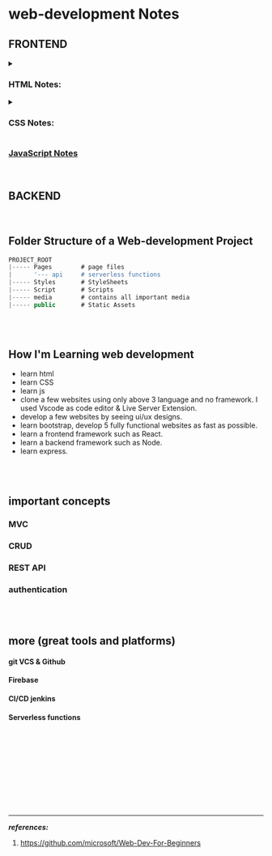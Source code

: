 # web-development Notes


## FRONTEND

<details>
<summary> <h3>HTML Notes:</h3> </summary>
<p>


### [all HTML notes](/HTML/README.md "click to open HTML notes")

<b>

<ul>    
<li>BASICS & Syntax</li> 

<ul> 
<li> <a href="/HTML/README.md"> introduction </a></li>
<li> <a href="/HTML/chapter 0 Html Elements/README.md"> chapter 0 HTML Elements </a></li>    
<li> <a href="/HTML/chapter 1 Html Heading and Text formatting/README.md"> chapter 1 Html Heading and Text formatting </a></li>
<li> <a href="/HTML/chapter 2 anchor tag/README.md"> chapter 2 anchor tag </a></li>
<li> <a href="/HTML/chapter 3 frame and iframe/README.md"> chapter 3 frame and iframe </a></li>
<li> <a href="/HTML/chapter 4 adding images and videos/README.md"> chapter 4 adding images and videos </a></li>
<li> <a href="/HTML/chapter 5 list element/README.md"> chapter 5 list element </a></li>
<li> <a href="/HTML/chapter 6 table element/README.md"> chapter 6 table element </a></li>
</ul>

<li> structure of a web page
<li> structuring index page
</ul>
    
</b>


</p>


<br/>


</details>




<details>
<summary> <h3>CSS Notes:</h3> </summary>
<p>


### [all CSS notes](/CSS/README.md "click to open CSS notes") 

<b>

- core CSS
    - <a href="/CSS/chapter 0 ways to add CSS to html Document/README.md"> chapter 0 ways to add CSS to html Document </a>
    - <a href="/CSS/chapter 1 cascading order and inheritance/README.md"> chapter 1 cascading order and inheritance </a>
    - <a href="/CSS/chapter 2 types of Selectors/README.md"> chapter 2 types of Selectors </a>
    - <a href="/CSS/chapter 3 Values & Units for Measurement/README.md"> chapter 3 Values & Units for Measurement </a>
- responsive design
    - viewport and units of measurement
    - media queries
    - flexbox
    - grid

- Sass
    
</b>

</p>

<br/>

</details>

### [JavaScript Notes](/JavaScript/README.md "click to open JavaScript notes")





<br/>

## BACKEND


<br/>

## Folder Structure of a Web-development Project

```js
PROJECT_ROOT
|----- Pages        # page files
|      '--- api     # serverless functions
|----- Styles       # StyleSheets
|----- Script       # Scripts
|----- media        # contains all important media
|----- public       # Static Assets

```

<br/>

<Br/>

## How I'm Learning web development
- learn html
- learn CSS
- learn js
- clone a few websites using only above 3 language and no framework. I used Vscode as code editor & Live Server Extension.
- develop a few websites by seeing ui/ux designs.
- learn bootstrap, develop 5 fully functional websites as fast as possible.
- learn a frontend framework such as React.
- learn a backend framework such as Node.
- learn express.

<br/>


<br/>


## important concepts
### MVC
### CRUD
### REST API
### authentication


<br/>


<br/>


## more (great tools and platforms)
#### git VCS & Github
#### Firebase
#### CI/CD jenkins
#### Serverless functions



<br/>


<br/>


<br/>


<br/>


<br/>


<br/>


<br/>


<br/>


<br/>



---
***references:***

1. https://github.com/microsoft/Web-Dev-For-Beginners


